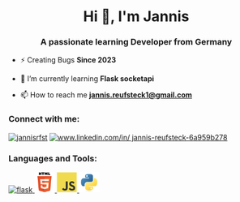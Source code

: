 <h1 align="center">Hi 👋, I'm Jannis</h1>
<h3 align="center">A passionate learning Developer from Germany</h3>

- ⚡ Creating Bugs **Since 2023**

- 🌱 I’m currently learning **Flask socketapi**

- 📫 How to reach me **jannis.reufsteck1@gmail.com**

<h3 align="left">Connect with me:</h3>
<p align="left">
<a href="https://dev.to/jannisrfst" target="blank"><img align="center" src="https://raw.githubusercontent.com/rahuldkjain/github-profile-readme-generator/master/src/images/icons/Social/devto.svg" alt="jannisrfst" height="30" width="40" /></a>
<a href="https://linkedin.com/in/www.linkedin.com/in/ jannis-reufsteck-6a959b278" target="blank"><img align="center" src="https://raw.githubusercontent.com/rahuldkjain/github-profile-readme-generator/master/src/images/icons/Social/linked-in-alt.svg" alt="www.linkedin.com/in/ jannis-reufsteck-6a959b278" height="30" width="40" /></a>
</p>

<h3 align="left">Languages and Tools:</h3>
<p </a> <a href="https://flask.palletsprojects.com/" target="_blank" rel="noreferrer"> <img src="https://www.vectorlogo.zone/logos/pocoo_flask/pocoo_flask-icon.svg" alt="flask" width="40" height="40"/> </a> <a href="https://www.w3.org/html/" target="_blank" rel="noreferrer"> <img src="https://raw.githubusercontent.com/devicons/devicon/master/icons/html5/html5-original-wordmark.svg" alt="html5" width="40" height="40"/> </a> <a href="https://developer.mozilla.org/en-US/docs/Web/JavaScript" target="_blank" rel="noreferrer"> <img src="https://raw.githubusercontent.com/devicons/devicon/master/icons/javascript/javascript-original.svg" alt="javascript" width="40" height="40"/> </a> <a href="https://www.python.org" target="_blank" rel="noreferrer"> <img src="https://raw.githubusercontent.com/devicons/devicon/master/icons/python/python-original.svg" alt="python" width="40" height="40"/> </a> </p>

